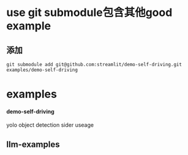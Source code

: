 

# use git submodule包含其他good example
## 添加
```shell
git submodule add git@github.com:streamlit/demo-self-driving.git examples/demo-self-driving
```





# examples
#### demo-self-driving
yolo object detection
sider useage


## llm-examples